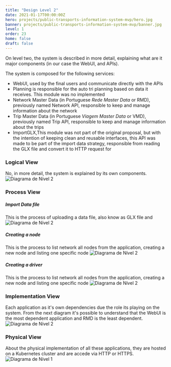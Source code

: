 ```yaml
---
title: "Design Level 2"
date: 2021-01-17T00:00:00Z
hero: projects/public-transports-information-system-mvp/hero.jpg
banner: projects/public-transports-information-system-mvp/banner.jpg
level: 1
order: 23
home: false
draft: false
---
```

On level two, the system is described in more detail, explaining what are it major components (in our case the WebUI, and APIs).

The system is composed for the following services:
* WebUI, used by the final users and communicate directly with the APIs
* Planning is responsible for the auto tri planning based on data it receives. This module was no implemented
* Network Master Data (in Portuguese *Rede Master Data* or RMD), previously named Network API, responsible to keep and manage information about the network
* Trip Master Data (in Portuguese *Viagem Master Data* or VMD), previously named Trip API, responsible to keep and manage information about the trips
* ImportGLX,This module was not part of the original proposal, but with the intention of keeping clean and reusable interfaces, this API was made to be part of the import data strategy, responsible from reading the GLX file and convert it to HTTP request for 

### Logical View
No, in more detail, the system is explained by its own components.
![Diagrama de Nível 2](/images/projects/public-transports-information-system-mvp/diagrams/N2.jpg)

### Process View

##### Import Data file
This is the process of uploading a data file, also know as GLX file and 
![Diagrama de Nível 2](/images/projects/public-transports-information-system-mvp/diagrams/N2-SSD-GLX.jpg)

##### Creating a node
This is the process to list network all nodes from the application, creating a new node and listing one specific node
![Diagrama de Nível 2](/images/projects/public-transports-information-system-mvp/diagrams/N2-SSD-RMD.jpg)

##### Creating a driver
This is the process to list network all nodes from the application, creating a new node and listing one specific node
![Diagrama de Nível 2](/images/projects/public-transports-information-system-mvp/diagrams/N2-SSD-VMD.jpg)

### Implementation View
Each application as it's own dependencies due the role its playing on the system. From the next diagram it's possible to understand that the WebUI is the most dependent application and RMD is the least dependent.
![Diagrama de Nível 2](/images/projects/public-transports-information-system-mvp/diagrams/N2-IMP.jpg)

### Physical View
About the physical implementation of all these applications, they are hosted on a Kubernetes cluster and are accede via HTTP or HTTPS.
![Diagrama de Nível 1](/images/projects/public-transports-information-system-mvp/diagrams/N2-FIS.jpg)

